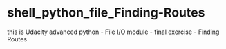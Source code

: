 # shell_python_file_Finding-Routes
this is Udacity advanced python - File I/O module - final exercise - Finding Routes
